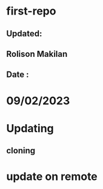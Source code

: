 # first-repo 
## Updated:
## Rolison Makilan
## Date :
# 09/02/2023
# Updating
## cloning
# update on remote
